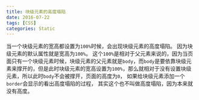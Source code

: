 ```yaml
---
title: 块级元素的高度塌陷
date: 2016-07-22
tags: [CSS]
categories: Static
---
```


当一个块级元素的宽高都设置为`100%`时候，会出现块级元素的高度塌陷。
因为块级元素的默认属性就是宽高为`100%`。
这个`100%`是相对于父元素来说的，因为当页面只有一个块级元素时候，块级元素的父元素就是`body`，而`body`是要依靠块级元素来撑开的，但是此时块级元素的宽高设置为`100%`，那么就相对于没有设置块级元素，所以此时`body`不会被撑开，页面的高度为`0`，
如果给块级元素添加一个`border`会显示的看出高度塌陷的过程，
其实这个也不叫做高度塌陷，因为本来就没有高度。
